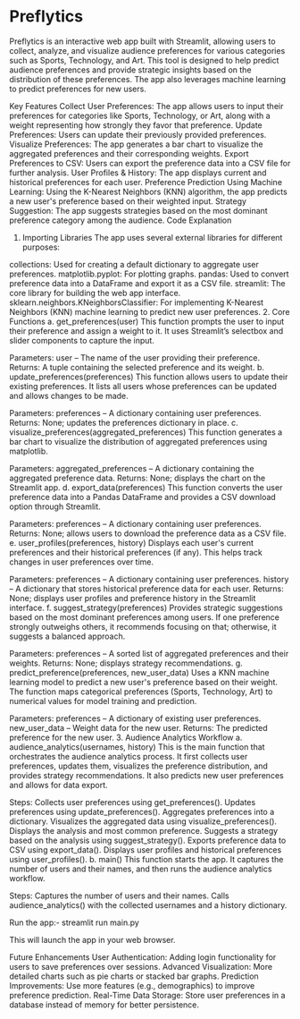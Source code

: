 # Preflytics

Preflytics is an interactive web app built with Streamlit, allowing users to collect, analyze, and visualize audience preferences for various categories such as Sports, Technology, and Art. This tool is designed to help predict audience preferences and provide strategic insights based on the distribution of these preferences. The app also leverages machine learning to predict preferences for new users.

Key Features
Collect User Preferences: The app allows users to input their preferences for categories like Sports, Technology, or Art, along with a weight representing how strongly they favor that preference.
Update Preferences: Users can update their previously provided preferences.
Visualize Preferences: The app generates a bar chart to visualize the aggregated preferences and their corresponding weights.
Export Preferences to CSV: Users can export the preference data into a CSV file for further analysis.
User Profiles & History: The app displays current and historical preferences for each user.
Preference Prediction Using Machine Learning: Using the K-Nearest Neighbors (KNN) algorithm, the app predicts a new user's preference based on their weighted input.
Strategy Suggestion: The app suggests strategies based on the most dominant preference category among the audience.
Code Explanation
1. Importing Libraries
The app uses several external libraries for different purposes:

collections: Used for creating a default dictionary to aggregate user preferences.
matplotlib.pyplot: For plotting graphs.
pandas: Used to convert preference data into a DataFrame and export it as a CSV file.
streamlit: The core library for building the web app interface.
sklearn.neighbors.KNeighborsClassifier: For implementing K-Nearest Neighbors (KNN) machine learning to predict new user preferences.
2. Core Functions
a. get_preferences(user)
This function prompts the user to input their preference and assign a weight to it. It uses Streamlit’s selectbox and slider components to capture the input.

Parameters: user – The name of the user providing their preference.
Returns: A tuple containing the selected preference and its weight.
b. update_preferences(preferences)
This function allows users to update their existing preferences. It lists all users whose preferences can be updated and allows changes to be made.

Parameters: preferences – A dictionary containing user preferences.
Returns: None; updates the preferences dictionary in place.
c. visualize_preferences(aggregated_preferences)
This function generates a bar chart to visualize the distribution of aggregated preferences using matplotlib.

Parameters: aggregated_preferences – A dictionary containing the aggregated preference data.
Returns: None; displays the chart on the Streamlit app.
d. export_data(preferences)
This function converts the user preference data into a Pandas DataFrame and provides a CSV download option through Streamlit.

Parameters: preferences – A dictionary containing user preferences.
Returns: None; allows users to download the preference data as a CSV file.
e. user_profiles(preferences, history)
Displays each user's current preferences and their historical preferences (if any). This helps track changes in user preferences over time.

Parameters:
preferences – A dictionary containing user preferences.
history – A dictionary that stores historical preference data for each user.
Returns: None; displays user profiles and preference history in the Streamlit interface.
f. suggest_strategy(preferences)
Provides strategic suggestions based on the most dominant preferences among users. If one preference strongly outweighs others, it recommends focusing on that; otherwise, it suggests a balanced approach.

Parameters: preferences – A sorted list of aggregated preferences and their weights.
Returns: None; displays strategy recommendations.
g. predict_preference(preferences, new_user_data)
Uses a KNN machine learning model to predict a new user's preference based on their weight. The function maps categorical preferences (Sports, Technology, Art) to numerical values for model training and prediction.

Parameters:
preferences – A dictionary of existing user preferences.
new_user_data – Weight data for the new user.
Returns: The predicted preference for the new user.
3. Audience Analytics Workflow
a. audience_analytics(usernames, history)
This is the main function that orchestrates the audience analytics process. It first collects user preferences, updates them, visualizes the preference distribution, and provides strategy recommendations. It also predicts new user preferences and allows for data export.

Steps:
Collects user preferences using get_preferences().
Updates preferences using update_preferences().
Aggregates preferences into a dictionary.
Visualizes the aggregated data using visualize_preferences().
Displays the analysis and most common preference.
Suggests a strategy based on the analysis using suggest_strategy().
Exports preference data to CSV using export_data().
Displays user profiles and historical preferences using user_profiles().
b. main()
This function starts the app. It captures the number of users and their names, and then runs the audience analytics workflow.

Steps:
Captures the number of users and their names.
Calls audience_analytics() with the collected usernames and a history dictionary.

Run the app:-
streamlit run main.py

This will launch the app in your web browser.

Future Enhancements
User Authentication: Adding login functionality for users to save preferences over sessions.
Advanced Visualization: More detailed charts such as pie charts or stacked bar graphs.
Prediction Improvements: Use more features (e.g., demographics) to improve preference prediction.
Real-Time Data Storage: Store user preferences in a database instead of memory for better persistence.
